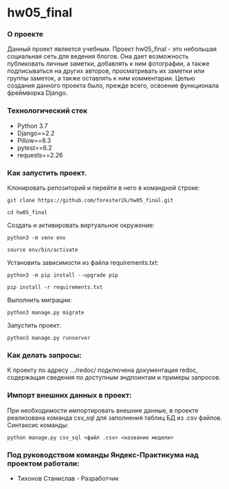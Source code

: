 # hw05_final

### О проекте

Данный проект является учебным.
Проект hw05_final  - это небольшая социальная сеть для ведения блогов. Она дает возможность публиковать личные заметки, добавлять к ним фотографии, а также подписываться на других авторов, просматривать их заметки или группы заметок, а также оставлять к ним комментарии.
Целью создания данного проекта было, прежде всего, освоение функционала фреймворка Django.

### Технологический стек

- Python 3.7 
- Django==2.2 
- Pillow==8.3
- pytest==6.2
- requests==2.26

### Как запустить проект.

Клонировать репозиторий и перейти в него в командной строке:

```
git clone https://github.com/forester2k/hw05_final.git
```

```
cd hw05_final
```

Cоздать и активировать виртуальное окружение:

```
python3 -m venv env
```

```
source env/bin/activate
```

Установить зависимости из файла requirements.txt:

```
python3 -m pip install --upgrade pip
```

```
pip install -r requirements.txt
```

Выполнить миграции:

```
python3 manage.py migrate
```

Запустить проект:

```
python3 manage.py runserver
```


### Как делать запросы:

К проекту по адресу .../redoc/ подключена документация redoc, содержащая сведения по доступным эндпоинтам и примеры запросов.


### Импорт внешних данных в проект:

При необходимости импортировать внешние данные, в проекте реализована команда csv_sql для  заполнения таблиц БД из .csv файлов. Синтаксис команды:

```
python manage.py csv_sql <файл .csv> <название модели>
```



### Под руководством команды Яндекс-Практикума над проектом работали:

- Тихонов Станислав - Разработчик

